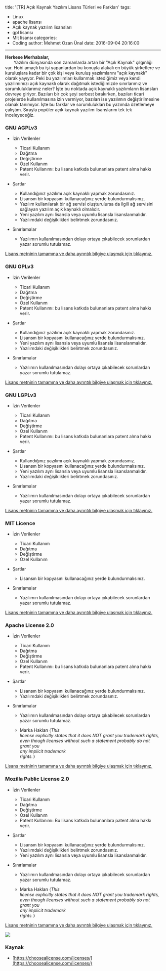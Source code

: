 title: '[TR] Açık Kaynak Yazılım Lisans Türleri ve Farkları'
tags:
  - Linux
  - apache lisansı
  - Açık kaynak yazılım lisansları
  - gpl lisansı
  - Mit lisansı
categories:
  -  Coding
author: Mehmet Ozan Ünal
date: 2016-09-04 20:16:00
---
**Herkese Merhabalar,**  
       Yazılım dünyasında son zamanlarda artan bir "Açık Kaynak" çılgınlığı var. Hobi amaçlı bu işi yapanlardan bu konuyla alakalı en büyük şirketlere ve kuruluşlara kadar bir çok kişi veya kuruluş yazılımlarını "açık kaynaklı" olarak yayıyor. Peki bu yazılımları kullanmak istediğimiz veya kendi yazılımımızı açık kaynaklı olarak dağıtmak istediğimizde sınırlarımız ve sorumluluklarımız neler? İşte bu noktada açık kaynaklı yazılımların lisansları devreye giriyor. Bazıları bir çok şeyi serbest bırakırken, bazıları ticari projelerde kullanılmasına izin vermiyor, bazıları ise yazılımın değiştirilmesine olanak tanımıyor. İşte bu farklar ve sorumlulukları bu yazımda özetlemeye çalıştım. Sırayla popüler açık kaynak yazılım lisanslarını tek tek inceleyeceğiz.  

### GNU AGPLv3

*   İzin Verilenler
	*   Ticari Kullanım
	*   Dağıtma
	*   Değiştirme
	*   Özel Kullanım
	*   Patent Kullanımı: bu lisans katkıda bulunanlara patent alma hakkı verir.

*   Şartlar

	*   Kullandığınız yazılımı açık kaynaklı yapmak zorundasınız.
	*   Lisansın bir kopyasını kullanacağınız yerde bulundurmalısınız.
	*   Yazılım kullanılarak bir ağ servisi oluşturulursa da ilgili ağ servisini sağlayan yazılım açık kaynaklı olmalıdır.
	*   Yeni yazılım aynı lisansla veya uyumlu lisansla lisanslanmalıdır.
	*   Yazılımdaki değişiklikleri belirtmek zorundasınız.

*   Sınırlamalar

	*   Yazılımın kullanılmasından dolayı ortaya çıkabilecek sorunlardan yazar sorumlu tutulamaz.

[Lisans metninin tamamına ve daha ayrıntılı bilgiye ulaşmak için tıklayınız.](https://choosealicense.com/licenses/agpl-3.0/)

### GNU GPLv3
* İzin Verilenler

	*	Ticari Kullanım
	*   Dağıtma
	*   Değiştirme
	*   Özel Kullanım
	*   Patent Kullanımı: bu lisans katkıda bulunanlara patent alma hakkı verir.

*   Şartlar

	*   Kullandığınız yazılımı açık kaynaklı yapmak zorundasınız.
	*   Lisansın bir kopyasını kullanacağınız yerde bulundurmalısınız.
	*   Yeni yazılım aynı lisansla veya uyumlu lisansla lisanslanmalıdır.
	*   Yazılımdaki değişiklikleri belirtmek zorundasınız.

*   Sınırlamalar

	*   Yazılımın kullanılmasından dolayı ortaya çıkabilecek sorunlardan yazar sorumlu tutulamaz.

[Lisans metninin tamamına ve daha ayrıntılı bilgiye ulaşmak için tıklayınız.](https://choosealicense.com/licenses/gpl-3.0/)

### GNU LGPLv3

*   İzin Verilenler

	*   Ticari Kullanım
	*   Dağıtma
	*   Değiştirme
	*   Özel Kullanım
	*   Patent Kullanımı: bu lisans katkıda bulunanlara patent alma hakkı verir.

*   Şartlar

	*   Kullandığınız yazılımı açık kaynaklı yapmak zorundasınız.
	*   Lisansın bir kopyasını kullanacağınız yerde bulundurmalısınız.
	*   Yeni yazılım aynı lisansla veya uyumlu lisansla lisanslanmalıdır.
	*   Yazılımdaki değişiklikleri belirtmek zorundasınız.

*   Sınırlamalar

	*   Yazılımın kullanılmasından dolayı ortaya çıkabilecek sorunlardan yazar sorumlu tutulamaz.

[Lisans metninin tamamına ve daha ayrıntılı bilgiye ulaşmak için tıklayınız.](https://choosealicense.com/licenses/lgpl-3.0/)

### MIT Licence

*   İzin Verilenler

	*   Ticari Kullanım
	*   Dağıtma
	*   Değiştirme
	*   Özel Kullanım

*   Şartlar

	*   Lisansın bir kopyasını kullanacağınız yerde bulundurmalısınız.

*   Sınırlamalar

	*   Yazılımın kullanılmasından dolayı ortaya çıkabilecek sorunlardan yazar sorumlu tutulamaz.

[Lisans metninin tamamına ve daha ayrıntılı bilgiye ulaşmak için tıklayınız.](https://choosealicense.com/licenses/mit/)

### Apache License 2.0

*   İzin Verilenler

	*   Ticari Kullanım
	*   Dağıtma
	*   Değiştirme
	*   Özel Kullanım
	*   Patent Kullanımı: bu lisans katkıda bulunanlara patent alma hakkı verir.

*   Şartlar

	*   Lisansın bir kopyasını kullanacağınız yerde bulundurmalısınız.
	*   Yazılımdaki değişiklikleri belirtmek zorundasınız.

*   Sınırlamalar

	*   Yazılımın kullanılmasından dolayı ortaya çıkabilecek sorunlardan yazar sorumlu tutulamaz.

	*   Marka Hakları (<span style="white-space: pre-wrap;"><span style="font-family: inherit;">_This license explicitly states that it does NOT grant you trademark rights, even though licenses without such a statement probably do not grant you any implicit trademark rights._</span><span style="font-family: monospace;">)</span></span>

[Lisans metninin tamamına ve daha ayrıntılı bilgiye ulaşmak için tıklayınız.](https://choosealicense.com/licenses/apache-2.0/)

### Mozilla Public License 2.0

*   İzin Verilenler

	*   Ticari Kullanım
	*   Dağıtma
	*   Değiştirme
	*   Özel Kullanım
	*   Patent Kullanımı: Bu lisans katkıda bulunanlara patent alma hakkı verir.

*   Şartlar

	*   Lisansın bir kopyasını kullanacağınız yerde bulundurmalısınız.
	*   Yazılımdaki değişiklikleri belirtmek zorundasınız.
	*   Yeni yazılım aynı lisansla veya uyumlu lisansla lisanslanmalıdır.

*   Sınırlamalar

	*   Yazılımın kullanılmasından dolayı ortaya çıkabilecek sorunlardan yazar sorumlu tutulamaz.

	*   Marka Hakları (<span style="white-space: pre-wrap;"><span style="font-family: inherit;">_This license explicitly states that it does NOT grant you trademark rights, even though licenses without such a statement probably do not grant you any implicit trademark rights._</span><span style="font-family: monospace;">)</span></span>

[Lisans metninin tamamına ve daha ayrıntılı bilgiye ulaşmak için tıklayınız.](https://choosealicense.com/licenses/mpl-2.0/)

![](https://3.bp.blogspot.com/-c3WWMvQEMaM/V8xLOsb4rKI/AAAAAAAAdGE/c-0iLYZbtC0YSMYsf5ORFfSysM3-L7uRACLcB/s640/Floss-license-slide-image.png)

### Kaynak
* [https://choosealicense.com/licenses/](https://choosealicense.com/licenses/)